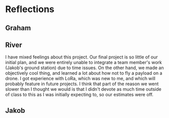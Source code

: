 # Reflections
## Graham
## River
I have mixed feelings about this project. Our final project is so little of our initial plan, and we were entirely unable to integrate a team member's work
(Jakob's ground station) due to time issues. On the other hand, we made an objectively cool thing, and learned a lot about how not to fly a payload on a drone.
I got experience with LoRa, which was new to me, and which will probably feature in future projects. I think that part of the reason we went slower than I thought
we would is that I didn't devote as much time outside of class to this as I was initially expecting to, so our estimates were off. 
## Jakob